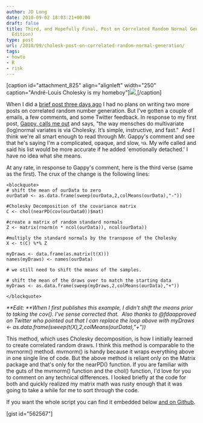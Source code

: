 ```yaml
---
author: JD Long
date: 2010-09-02 18:03:21+00:00
draft: false
title: Third, and Hopefully Final, Post on Correlated Random Normal Generation (Cholesky
  Edition)
type: post
url: /2010/09/cholesk-post-on-correlated-random-normal-generation/
tags:
- howto
- R
- risk
---
```


[caption id="attachment_825" align="alignleft" width="250" caption="André-Louis Cholesky is my homeboy"][![](https://www.cerebralmastication.com/wp-content/uploads/2010/09/39-cholesky-250x300.jpg)
](http://www.sabix.org/bulletin/b39/vie.html)[/caption]

When I did a [brief post three days ago](https://www.cerebralmastication.com/2010/08/stochastic-simulation-with-copulas-in-r/) I had no plans on writing two more posts on correlated random number generation. But I've gotten a couple of emails, a few comments, and some Twitter feedback. In response to my first post, [Gappy, calls me out](https://www.cerebralmastication.com/2010/08/stochastic-simulation-with-copulas-in-r/comment-page-1/#comment-5068) and says, "the way mensches do multivariate (log)normal variates is via Cholesky. It’s simple, instructive, and fast."  And I think we're all smart enough to read through Mr. Gappy's comment and see that he's saying I'm a complicated, opaque, and slow, גוי‎. My wife called and said his list would be more accurate if he added 'emotionally detached.' I have no idea what she means.

At any rate, in response to Gappy's comment, here is the third verse (same as the first). The crux of the change is the following lines:

    
    
    <blockquote>
    # shift the mean of ourData to zero
    ourData0 <- as.data.frame(sweep(ourData,2,colMeans(ourData),"-"))
    
    #Cholesky Decomposition of the covariance matrix
    C <- chol(nearPD(cov(ourData0))$mat)
    
    #create a matrix of random standard normals
    Z <- matrix(rnorm(n * ncol(ourData)), ncol(ourData))
    
    #multiply the standard normals by the transpose of the Cholesky
    X <- t(C) %*% Z
    
    myDraws <- data.frame(as.matrix(t(X)))
    names(myDraws) <- names(ourData)
    
    # we still need to shift the means of the samples.
    
    # shift the mean of the draws over to match the starting data
    myDraws <- as.data.frame(sweep(myDraws,2,colMeans(ourData),"+"))
    
    </blockquote>
    
    


_**Edit: **When I first publishes this example, I didn't shift the means prior to taking the cov(). I've sense corrected that.  Also thanks to @fdaapproved on Twitter who pointed out that I can replace the loop above with myDraws <- as.data.frame(sweep(t(X),2,colMeans(ourData),"+"))_

This method, which uses Cholesky decomposition, is how I initially learned to create correlated random draws. I think this method is comparable to the mvrnorm() method. mvrnorm() is handy because it wraps everything above in one single line of code. But the above method is reliant only on the Matrix package and that's only for the nearPD() function. If you are familiar with the guts of the mvrnorm() function and the chol() function, I'd love for you to comment on any technical differences. I looked briefly at the code for both and quickly realized my matrix math was rusty enough that it was going to take a while for me to sort through the code.

If you want the whole script you can find it embedded below [and on Github](http://gist.github.com/562567).

[gist id="562567"]
